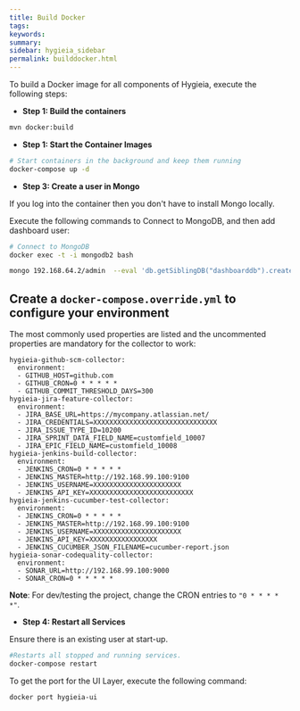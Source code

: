 ```yaml
---
title: Build Docker
tags:
keywords:
summary:
sidebar: hygieia_sidebar
permalink: builddocker.html
---
```


To build a Docker image for all components of Hygieia, execute the following steps:

* **Step 1: Build the containers**

```bash
mvn docker:build
```

* **Step 1: Start the Container Images**

```bash
# Start containers in the background and keep them running
docker-compose up -d
```

* **Step 3: Create a user in Mongo**

If you log into the container then you don't have to install Mongo locally.

Execute the following commands to Connect to MongoDB, and then add dashboard user:

```bash
# Connect to MongoDB
docker exec -t -i mongodb2 bash
```
```bash
mongo 192.168.64.2/admin  --eval 'db.getSiblingDB("dashboarddb").createUser({user: "dashboarduser", pwd: "dbpassword", roles: [{role: "readWrite", db: "dashboarddb"}]})'
```

## Create a `docker-compose.override.yml` to configure your environment

The most commonly used properties are listed and the uncommented properties are mandatory for the collector to work:

```
hygieia-github-scm-collector:
  environment:
  - GITHUB_HOST=github.com
  - GITHUB_CRON=0 * * * * *
  - GITHUB_COMMIT_THRESHOLD_DAYS=300
hygieia-jira-feature-collector:
  environment:
  - JIRA_BASE_URL=https://mycompany.atlassian.net/
  - JIRA_CREDENTIALS=XXXXXXXXXXXXXXXXXXXXXXXXXXXXXXX
  - JIRA_ISSUE_TYPE_ID=10200
  - JIRA_SPRINT_DATA_FIELD_NAME=customfield_10007
  - JIRA_EPIC_FIELD_NAME=customfield_10008
hygieia-jenkins-build-collector:
  environment:
  - JENKINS_CRON=0 * * * * *
  - JENKINS_MASTER=http://192.168.99.100:9100
  - JENKINS_USERNAME=XXXXXXXXXXXXXXXXXXXXXX
  - JENKINS_API_KEY=XXXXXXXXXXXXXXXXXXXXXXXXXX
hygieia-jenkins-cucumber-test-collector:
  environment:
  - JENKINS_CRON=0 * * * * *
  - JENKINS_MASTER=http://192.168.99.100:9100
  - JENKINS_USERNAME=XXXXXXXXXXXXXXXXXXXXXX
  - JENKINS_API_KEY=XXXXXXXXXXXXXXXXX
  - JENKINS_CUCUMBER_JSON_FILENAME=cucumber-report.json
hygieia-sonar-codequality-collector:
  environment:
  - SONAR_URL=http://192.168.99.100:9000
  - SONAR_CRON=0 * * * * *
```

**Note**: For dev/testing the project, change the CRON entries to ``"0 * * * * *"``.

* **Step 4: Restart all Services**

Ensure there is an existing user at start-up.

```bash
#Restarts all stopped and running services.
docker-compose restart
```

To get the port for the UI Layer, execute the following command:

```bash
docker port hygieia-ui
```

